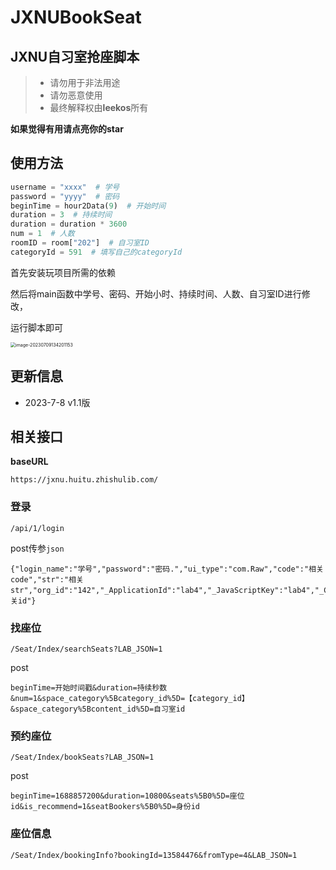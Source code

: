 # JXNUBookSeat
## **JXNU自习室抢座脚本**

> - 请勿用于非法用途
> - 请勿恶意使用
> - 最终解释权由**leekos**所有

**如果觉得有用请点亮你的star**



## 使用方法

```python
username = "xxxx"  # 学号
password = "yyyy"  # 密码
beginTime = hour2Data(9)  # 开始时间
duration = 3  # 持续时间
duration = duration * 3600
num = 1  # 人数
roomID = room["202"]  # 自习室ID
categoryId = 591  # 填写自己的categoryId
```

首先安装玩项目所需的依赖

然后将main函数中学号、密码、开始小时、持续时间、人数、自习室ID进行修改，

运行脚本即可

<img src="https://s2.loli.net/2023/07/09/eJt64qYAypvcMDj.png" alt="image-20230709134201153" style="zoom: 50%;" />



## 更新信息

- 2023-7-8 v1.1版



## 相关接口

**baseURL**

`https://jxnu.huitu.zhishulib.com/`



### 登录

`/api/1/login`

post传参`json`

```
{"login_name":"学号","password":"密码.","ui_type":"com.Raw","code":"相关code","str":"相关str","org_id":"142","_ApplicationId":"lab4","_JavaScriptKey":"lab4","_ClientVersion":"js_xxx","_InstallationId":"相关id"}
```



### 找座位

`/Seat/Index/searchSeats?LAB_JSON=1`

post

```
beginTime=开始时间戳&duration=持续秒数&num=1&space_category%5Bcategory_id%5D=【category_id】&space_category%5Bcontent_id%5D=自习室id
```



### 预约座位

`/Seat/Index/bookSeats?LAB_JSON=1`

post

```
beginTime=1688857200&duration=10800&seats%5B0%5D=座位id&is_recommend=1&seatBookers%5B0%5D=身份id
```



### 座位信息

`/Seat/Index/bookingInfo?bookingId=13584476&fromType=4&LAB_JSON=1`







